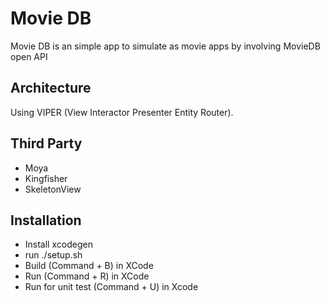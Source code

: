 # Movie DB

Movie DB is an simple app to simulate as movie apps by involving MovieDB open API

## Architecture
Using VIPER (View Interactor Presenter Entity Router).

## Third Party
- Moya
- Kingfisher
- SkeletonView

## Installation
- Install xcodegen
- run ./setup.sh
- Build (Command + B) in XCode
- Run (Command + R) in XCode
- Run for unit test (Command + U) in Xcode
